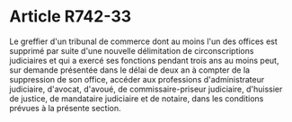 # Article R742-33

Le greffier d'un tribunal de commerce dont au moins l'un des offices est supprimé par suite d'une nouvelle délimitation de circonscriptions judiciaires et qui a exercé ses fonctions pendant trois ans au moins peut, sur demande présentée dans le délai de deux an à compter de la suppression de son office, accéder aux professions d'administrateur judiciaire, d'avocat, d'avoué, de commissaire-priseur judiciaire, d'huissier de justice, de mandataire judiciaire et de notaire, dans les conditions prévues à la présente section.
